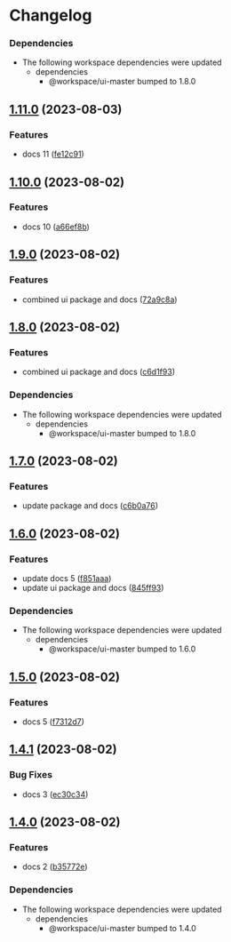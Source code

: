 # Changelog

### Dependencies

* The following workspace dependencies were updated
  * dependencies
    * @workspace/ui-master bumped to 1.8.0

## [1.11.0](https://github.com/alojzy231/release-please-playground/compare/docs-panel-v1.10.0...docs-panel-v1.11.0) (2023-08-03)


### Features

* docs 11 ([fe12c91](https://github.com/alojzy231/release-please-playground/commit/fe12c91b4c0cb26dc877ec6815ddc4b3a2f45492))

## [1.10.0](https://github.com/alojzy231/release-please-playground/compare/docs-panel-v1.9.0...docs-panel-v1.10.0) (2023-08-02)


### Features

* docs 10 ([a66ef8b](https://github.com/alojzy231/release-please-playground/commit/a66ef8b92af29ee199a7dc35e4c97cafda399467))

## [1.9.0](https://github.com/alojzy231/release-please-playground/compare/docs-panel-v1.8.1...docs-panel-v1.9.0) (2023-08-02)


### Features

* combined ui package and docs ([72a9c8a](https://github.com/alojzy231/release-please-playground/commit/72a9c8a72a6e63d063b565de3c8683f3a5c5300f))

## [1.8.0](https://github.com/alojzy231/release-please-playground/compare/docs-panel-v1.7.0...docs-panel-v1.8.0) (2023-08-02)


### Features

* combined ui package and docs ([c6d1f93](https://github.com/alojzy231/release-please-playground/commit/c6d1f937636cb848dae1ef9dc04def83c0a5b656))


### Dependencies

* The following workspace dependencies were updated
  * dependencies
    * @workspace/ui-master bumped to 1.8.0

## [1.7.0](https://github.com/alojzy231/release-please-playground/compare/docs-panel-v1.6.0...docs-panel-v1.7.0) (2023-08-02)


### Features

* update package and docs ([c6b0a76](https://github.com/alojzy231/release-please-playground/commit/c6b0a763aeb04a0478a62232e2ecc41dd10ebef6))

## [1.6.0](https://github.com/alojzy231/release-please-playground/compare/docs-panel-v1.5.0...docs-panel-v1.6.0) (2023-08-02)


### Features

* update docs 5 ([f851aaa](https://github.com/alojzy231/release-please-playground/commit/f851aaa8a3c5239993cabe3ebd7f20e0601307d9))
* update ui package and docs ([845ff93](https://github.com/alojzy231/release-please-playground/commit/845ff930b0dd54f49463a2832a52f77b4ccbd55c))


### Dependencies

* The following workspace dependencies were updated
  * dependencies
    * @workspace/ui-master bumped to 1.6.0

## [1.5.0](https://github.com/alojzy231/release-please-playground/compare/docs-panel-v1.4.1...docs-panel-v1.5.0) (2023-08-02)


### Features

* docs 5 ([f7312d7](https://github.com/alojzy231/release-please-playground/commit/f7312d72de042a6ed4e880cd711891ad314ec7c0))

## [1.4.1](https://github.com/alojzy231/release-please-playground/compare/docs-panel-v1.4.0...docs-panel-v1.4.1) (2023-08-02)


### Bug Fixes

* docs 3 ([ec30c34](https://github.com/alojzy231/release-please-playground/commit/ec30c348c5a8d584fff2b997fe1c536cf4b8984a))

## [1.4.0](https://github.com/alojzy231/release-please-playground/compare/docs-panel-v1.3.0...docs-panel-v1.4.0) (2023-08-02)


### Features

* docs 2 ([b35772e](https://github.com/alojzy231/release-please-playground/commit/b35772e495e85a8ea6c97c4adfa2b4afb44d6229))


### Dependencies

* The following workspace dependencies were updated
  * dependencies
    * @workspace/ui-master bumped to 1.4.0
